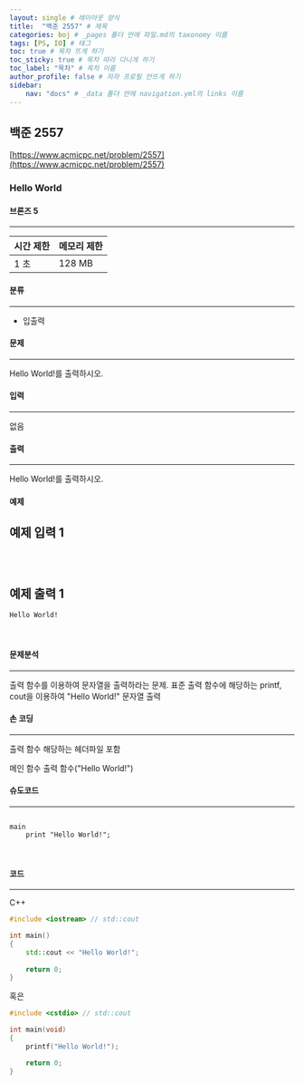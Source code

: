 ```yaml
---
layout: single # 레이아웃 양식
title:  "백준 2557" # 제목
categories: boj # _pages 폴더 안에 파일.md의 taxonomy 이름
tags: [PS, IO] # 태그
toc: true # 목차 뜨게 하기
toc_sticky: true # 목차 따라 다니게 하기
toc_label: "목차" # 목차 이름
author_profile: false # 저자 프로필 안뜨게 하기
sidebar:
    nav: "docs" # _data 폴더 안에 navigation.yml의 links 이름
---
```


## 백준 2557

[https://www.acmicpc.net/problem/2557](https://www.acmicpc.net/problem/2557)

### Hello World
#### 브론즈 5
---

| 시간 제한 | 메모리 제한 |
| ----- | ------ |
| 1 초     | 128 MB     |

#### 분류
---
- 입출력
#### 문제
---
Hello World!를 출력하시오.
#### 입력
---
없음
#### 출력
---
Hello World!를 출력하시오.
#### 예제

예제 입력 1
---
```cmd
```
​

예제 출력 1
---
```cmd
Hello World!
```
​

#### 문제분석
---
출력 함수를 이용하여 문자열을 출력하라는 문제.
표준 출력 함수에 해당하는 printf, cout을 이용하여 "Hello World!" 문자열 출력
#### 손 코딩
---
출력 함수 해당하는 헤더파일 포함

메인 함수
출력 함수("Hello World!")
#### 슈도코드
---
```pseudocode

main
	print "Hello World!";

```
​

#### 코드
---
C++

```c++
#include <iostream> // std::cout

int main()
{
	std::cout << "Hello World!";
	
	return 0;
}
```
혹은
```c++
#include <cstdio> // std::cout

int main(void)
{
	printf("Hello World!");

	return 0;
}
```
